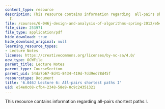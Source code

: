 ```yaml
---
content_type: resource
description: This resource contains information regarding  all-pairs shortest paths
  I.
file: /courses/6-046j-design-and-analysis-of-algorithms-spring-2012/e54e0c08cfb4234858e90c9c24351321_MIT6_046JS12_lec06.pdf
file_size: 253971
file_type: application/pdf
hide_download: true
hide_download_original: null
learning_resource_types:
- Lecture Notes
license: https://creativecommons.org/licenses/by-nc-sa/4.0/
ocw_type: OCWFile
parent_title: Lecture Notes
parent_type: CourseSection
parent_uid: 54da7b67-8d41-8434-419d-7dd9ed78d45f
resourcetype: Document
title: '6.046J Lecture 6: All-pairs shortest paths I'
uid: e54e0c08-cfb4-2348-58e9-0c9c24351321
---
```

This resource contains information regarding  all-pairs shortest paths I.